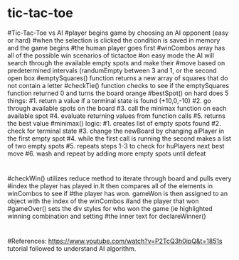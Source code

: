 # tic-tac-toe
#Tic-Tac-Toe vs AI
#player begins game by choosing an AI opponent (easy or hard)
#when the selection is clicked the condition is saved in memory and the game begins
#the human player goes first
#winCombos array has all of the possible win scenarios of tictactoe
#on easy mode the AI will search through the available empty spots and make their
#move based on predetermined intervals (randumEmpty between 3 and 1, or the second open box 
#emptySquares() function returns a new array of squares that do not contain a letter
#checkTie() function checks to see if the emptySquares function returned 0 and turns the board orange
#bestSpot() on hard does 5 things:
#1. return a value if a terminal state is found (+10,0,-10)
#2. go through available spots on the board
#3. call the minimax function on each available spot
#4. evaluate returning values from function calls
#5. returns the best value
#minimax() logic:
#1. creates list of empty spots found
#2. check for terminal state
#3. change the newBoard by changing aiPlayer in the first empty spot
#4. while the first call is running the second makes a list of two empty spots
#5. repeats steps 1-3 to check for huPlayers next best move
#6. wash and repeat by adding more empty spots until defeat
#
#checkWin() utilizes reduce method to iterate through board and pulls every
#index the player has played in.It then compares all of the elements in winCombos to see if 
#the player has won. gameWon is then assigned to an object with the index of the winCombos
#and the player that won
#gameOver() sets the div styles for who won the game (ie highlighted winning combination and setting
#the inner text for declareWinner()
#
#References: https://www.youtube.com/watch?v=P2TcQ3h0ipQ&t=1851s tutorial followed
to understand AI algorithm. 
